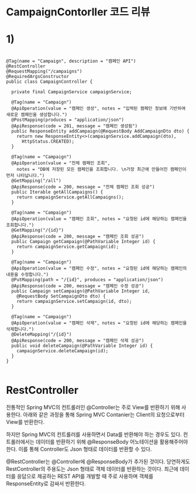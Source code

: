 # CampaignContorller 코드 리뷰

# 1)

<pre>
<code>
@Tag(name = "Campaign", description = "캠페인 API")
@RestController
@RequestMapping("/campaigns")
@RequiredArgsConstructor
public class CampaignController {

  private final CampaignService campaignService;

  @Tag(name = "Campaign")
  @ApiOperation(value = "캠페인 생성", notes = "입력된 캠페인 정보에 기반하여 새로운 캠페인을 생성합니다.")
  @PostMapping(produces = "application/json")
  @ApiResponse(code = 201, message = "캠페인 생성됨")
  public ResponseEntity<Campaign> addCampaign(@RequestBody AddCampaignDto dto) {
    return new ResponseEntity<>(campaignService.addCampaign(dto),
      HttpStatus.CREATED);
  }

  @Tag(name = "Campaign")
  @ApiOperation(value = "전체 캠페인 조회",
    notes = "DB에 저장된 모든 캠페인을 조회합니다. \n가장 최근에 만들어진 캠페인이 먼저 나타납니다.")
  @GetMapping("/all")
  @ApiResponse(code = 200, message = "전체 캠페인 조회 성공")
  public Iterable<Campaign> getAllCampaigns() {
    return campaignService.getAllCampaigns();
  }

  @Tag(name = "Campaign")
  @ApiOperation(value = "캠페인 조회", notes = "요청된 id에 해당하는 캠페인을 조회합니다.")
  @GetMapping("/{id}")
  @ApiResponse(code = 200, message = "캠페인 조회 성공")
  public Campaign getCampaign(@PathVariable Integer id) {
    return campaignService.getCampaign(id);
  }

  @Tag(name = "Campaign")
  @ApiOperation(value = "캠페인 수정", notes = "요청된 id에 해당하는 캠페인의 내용을 수정합니다.")
  @PutMapping(path = "/{id}", produces = "application/json")
  @ApiResponse(code = 200, message = "캠페인 수정 성공")
  public Campaign setCampaign(@PathVariable Integer id,
    @RequestBody SetCampaignDto dto) {
    return campaignService.setCampaign(id, dto);
  }

  @Tag(name = "Campaign")
  @ApiOperation(value = "캠페인 삭제", notes = "요청된 id에 해당하는 캠페인을 삭제합니다.")
  @DeleteMapping("/{id}")
  @ApiResponse(code = 200, message = "캠페인 삭제 성공")
  public void deleteCampaign(@PathVariable Integer id) {
    campaignService.deleteCampaign(id);
  }
}
</code>
</pre>

# RestController
전통적인 Spring MVC의 컨트롤러인 @Controller는 주로 View를 반환하기 위해 사용한다. 아래와 같은 과정을 통해 Spring MVC Contanier는 Client의 요청으로부터 View를 반환한다.

하지만 Spring MVC의 컨트롤러를 사용하면서 Data를 반환해야 하는 경우도 있다. 컨트롤러에서는 데이터를 반환하기 위해 @ResponseBody 어노테이션을 활용해주어야 한다. 이를 통해 Controller도 Json 형태로 데이터를 반환할 수 있다.

@RestController는 @Controller에 @ResponseBody가 추가된 것이다. 당연하게도 RestController의 주용도는 Json 형태로 객체 데이터를 반환하는 것이다. 최근에 데이터를 응답으로 제공하는 REST API를 개발할 때 주로 사용하며 객체를 ResponseEntity로 감싸서 반환한다.

